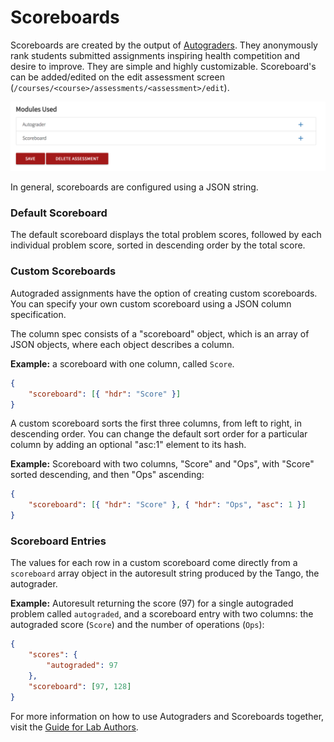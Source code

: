 # Scoreboards

Scoreboards are created by the output of [Autograders](/lab/#writing-autograders). They anonymously rank students submitted assignments inspiring health competition and desire to improve. They are simple and highly customizable. Scoreboard's can be added/edited on the edit assessment screen (`/courses/<course>/assessments/<assessment>/edit`).

![Scoreboard Edit](/images/scoreboard_edit.png)

In general, scoreboards are configured using a JSON string.

### Default Scoreboard

The default scoreboard displays the total problem scores, followed by each individual problem score, sorted in descending order by the total score.

### Custom Scoreboards

Autograded assignments have the option of creating custom scoreboards. You can specify your own custom scoreboard using a JSON column specification.

The column spec consists of a "scoreboard" object, which is an array of JSON objects, where each object describes a column.

**Example:** a scoreboard with one column, called `Score`.

```json
{
    "scoreboard": [{ "hdr": "Score" }]
}
```

A custom scoreboard sorts the first three columns, from left to right, in descending order. You can change the default sort order for a particular column by adding an optional "asc:1" element to its hash.

**Example:** Scoreboard with two columns, "Score" and "Ops", with "Score" sorted descending, and then "Ops" ascending:

```json
{
    "scoreboard": [{ "hdr": "Score" }, { "hdr": "Ops", "asc": 1 }]
}
```

### Scoreboard Entries

The values for each row in a custom scoreboard come directly from a `scoreboard` array object in the autoresult string produced by the Tango, the autograder.

**Example:** Autoresult returning the score (97) for a single autograded problem called `autograded`, and a scoreboard entry with two columns: the autograded score (`Score`) and the number of operations (`Ops`):

```json
{
    "scores": {
        "autograded": 97
    },
    "scoreboard": [97, 128]
}
```

For more information on how to use Autograders and Scoreboards together, visit the [Guide for Lab Authors](/lab/).
